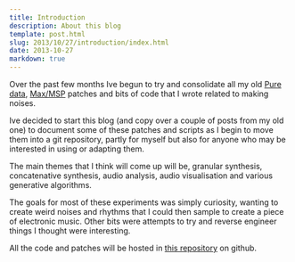 ```yaml
---
title: Introduction
description: About this blog
template: post.html
slug: 2013/10/27/introduction/index.html
date: 2013-10-27
markdown: true
---
```


Over the past few months Ive begun to try and consolidate all my old
[Pure data](http://puredata.info/), [Max/MSP](http://cycling74.com/) patches
and bits of code that I wrote related to making noises.

Ive decided to start this blog (and copy over a couple of posts from my old
one) to document some of these patches and scripts as I begin to move them into
a git repository, partly for myself but also for anyone who may be interested
in using or adapting them.

The main themes that I think will come up will be, granular synthesis,
concatenative synthesis, audio analysis, audio visualisation and various
generative algorithms.

The goals for most of these experiments was simply curiosity, wanting to create
weird noises and rhythms that I could then sample to create a piece of
electronic music. Other bits were attempts to try and reverse engineer things I
thought were interesting.

All the code and patches will be hosted in
[this repository](https://github.com/davebrent/dbp) on github.
